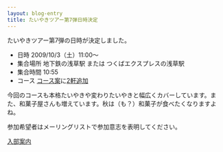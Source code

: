 ```yaml
---
layout: blog-entry
title: たいやきツアー第7弾日時決定
---
```


たいやきツアー第7弾の日時が決定しました。

* 日時
  2009/10/3（土）11:00〜
* 集合場所
  地下鉄の浅草駅 または つくばエクスプレスの浅草駅
* 集合時間
  10:55
* コース
  [コース案](http://qwik.jp/taiyaki/59.html)に[2軒追加](http://qwik.jp/taiyaki/60.html)

今回のコースも本格たいやきや変わりたいやきと幅広くカバーしています。また、和菓子屋さんも増えています。秋は（も？）和菓子が食べたくなりますよね。

参加希望者はメーリングリストで参加意志を表明してください。

[入部案内](http://taiyaki.ru/blogs/how-to-join/)

